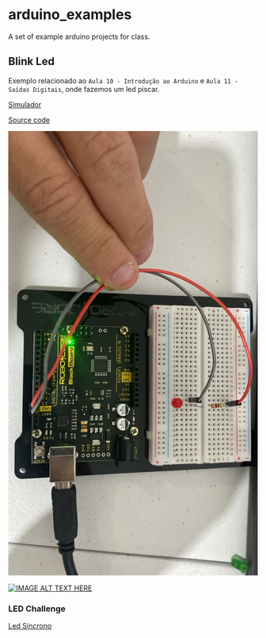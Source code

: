 # arduino_examples
A set of example arduino projects for class.
 
## Blink Led
Exemplo relacionado ao `Aula 10 - Introdução ao Arduino` e `Aula 11 - Saídas Digitais`, onde fazemos um led piscar.


[Simulador](https://www.tinkercad.com/things/ktN0x3f2SJb-blink-led)

[Source code](./Blink%20Led/Blink_Led/Blink_Led.ino)

![Circuito](./Blink%20Led/Blink_Led/Blink_led.jpeg)

[![IMAGE ALT TEXT HERE](https://img.youtube.com/vi/2RZ8XGStIvs/0.jpg)](https://www.youtube.com/watch?v=2RZ8XGStIvs)

### LED Challenge

[Led Síncrono](https://www.tinkercad.com/things/0Idigwy2os1-led-sincronos)


